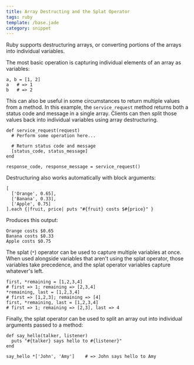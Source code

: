```yaml
---
title: Array Destructing and the Splat Operator
tags: ruby
template: /base.jade
category: snippet
---
```


Ruby supports destructuring arrays, or converting portions of the arrays into individual variables.

The most basic operation is capturing individual elements of an array as variables:

```
a, b = [1, 2]
a   # => 1
b   # => 2
```

This can also be useful in some circumstances to return multiple values from a method. In this example, the `service_request` method returns both a status code and message in a single array. Clients can then split those values back into individual variables using array destructuring.

```
def service_request(request)
  # Perform some operation here...

  # Return status code and message
  [status_code, status_message]
end

response_code, response_message = service_request()
```

Destructuring also works automatically with block arguments:

```
[
  ['Orange', 0.65],
  ['Banana', 0.33],
  ['Apple', 0.75]
].each {|fruit, price| puts "#{fruit} costs $#{price}" }
```

Produces this output:

```
Orange costs $0.65
Banana costs $0.33
Apple costs $0.75
```

The splat (`*`) operator can be used to capture multiple variables at once. When used alongside variables that aren't using the splat operator, those variables take precedence, and the splat operator variables capture whatever's left.

```
first, *remaining = [1,2,3,4]
# first => 1; remaining => [2,3,4]
*remaining, last = [1,2,3,4]
# first => [1,2,3]; remaining => [4]
first, *remaining, last = [1,2,3,4]
# first => 1; remaining => [2,3], last => 4
```

Finally, the splat operator can be used to split an array out into individual arguments passed to a method:

```
def say_hello(talker, listener)
  puts "#{talker} says hello to #{listener}"
end

say_hello *['John', 'Amy']    # => John says hello to Amy
```


